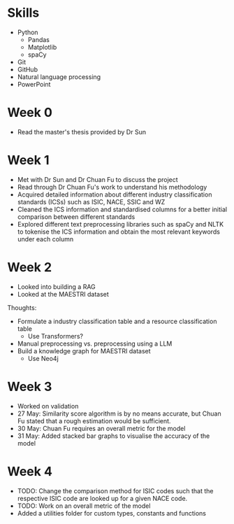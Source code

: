# Skills

- Python
    - Pandas
    - Matplotlib
    - spaCy
- Git
- GitHub
- Natural language processing
- PowerPoint

# Week 0

- Read the master's thesis provided by Dr Sun

# Week 1

- Met with Dr Sun and Dr Chuan Fu to discuss the project
- Read through Dr Chuan Fu's work to understand his methodology
- Acquired detailed information about different industry classification standards (ICSs) such as ISIC, NACE, SSIC and WZ
- Cleaned the ICS information and standardised columns for a better initial comparison between different standards
- Explored different text preprocessing libraries such as spaCy and NLTK to tokenise the ICS information and obtain the most relevant keywords under each column

# Week 2

- Looked into building a RAG
- Looked at the MAESTRI dataset

Thoughts: 
- Formulate a industry classification table and a resource classification table
    - Use Transformers?
- Manual preprocessing vs. preprocessing using a LLM
- Build a knowledge graph for MAESTRI dataset
    - Use Neo4j

# Week 3

- Worked on validation
- 27 May: Similarity score algorithm is by no means accurate, but Chuan Fu stated that a rough estimation would be sufficient.
- 30 May: Chuan Fu requires an overall metric for the model
- 31 May: Added stacked bar graphs to visualise the accuracy of the model

# Week 4

- TODO: Change the comparison method for ISIC codes such that the respective ISIC code are looked up for a given NACE code.
- TODO: Work on an overall metric of the model
- Added a utilities folder for custom types, constants and functions